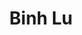 ---
tags:
  - type/person
social:
  linkedin: https://www.linkedin.com/in/binh-lu-a8363010/
title: Binh Lu
categories:
  - role/speaker
---